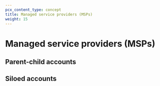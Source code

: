 ```yaml
---
pcx_content_type: concept
title: Managed service providers (MSPs)
weight: 15
---
```


# Managed service providers (MSPs)

## Parent-child accounts

## Siloed accounts
